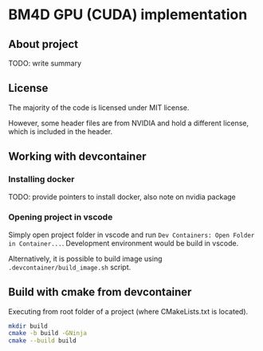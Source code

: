 # BM4D GPU (CUDA) implementation

## About project

TODO: write summary

## License

The majority of the code is licensed under MIT license. 

However, some header files are from NVIDIA and hold a different license, which is included in the header.


## Working with devcontainer

### Installing docker

TODO: provide pointers to install docker, also note on nvidia package

### Opening project in vscode

Simply open project folder in vscode and run `Dev Containers: Open Folder in Container...`.
Development environment would be build in vscode.

Alternatively, it is possible to build image using `.devcontainer/build_image.sh` script.

## Build with cmake from devcontainer

Executing from root folder of a project (where CMakeLists.txt is located).

```bash
mkdir build
cmake -b build -GNinja
cmake --build build
```